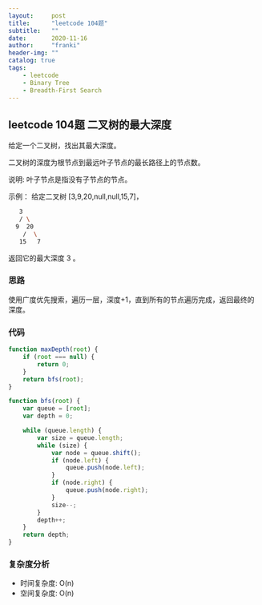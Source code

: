 ```yaml
---
layout:     post
title:      "leetcode 104题"
subtitle:   ""
date:       2020-11-16
author:     "franki"
header-img: ""
catalog: true
tags:
    - leetcode
    - Binary Tree
    - Breadth-First Search
---
```


## leetcode 104题 二叉树的最大深度

给定一个二叉树，找出其最大深度。

二叉树的深度为根节点到最远叶子节点的最长路径上的节点数。

说明: 叶子节点是指没有子节点的节点。

示例：
给定二叉树 [3,9,20,null,null,15,7]，

```bash
   3
   / \
  9  20
    /  \
   15   7
```

返回它的最大深度 3 。

### 思路

使用广度优先搜索，遍历一层，深度+1，直到所有的节点遍历完成，返回最终的深度。

### 代码

```js
function maxDepth(root) {
    if (root === null) {
        return 0;
    }
    return bfs(root);
}

function bfs(root) {
    var queue = [root];
    var depth = 0;

    while (queue.length) {
        var size = queue.length;
        while (size) {
            var node = queue.shift();
            if (node.left) {
                queue.push(node.left);
            }
            if (node.right) {
                queue.push(node.right);
            }
            size--;
        }
        depth++;
    }
    return depth;
}
```

### 复杂度分析

- 时间复杂度: O(n)
- 空间复杂度: O(n)
